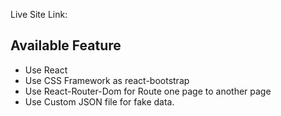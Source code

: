 Live Site Link: 
<h2>Available Feature </h2>
<ul>
<li> Use React</li>
<li> Use CSS Framework as react-bootstrap</li>
<li> Use React-Router-Dom for Route one page to another page </li>
<li> Use Custom JSON file for fake data.</li>
</ul>